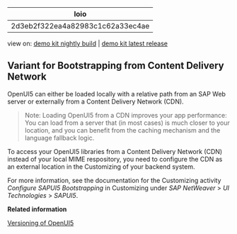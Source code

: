 <!-- loio2d3eb2f322ea4a82983c1c62a33ec4ae -->

| loio |
| -----|
| 2d3eb2f322ea4a82983c1c62a33ec4ae |

<div id="loio">

view on: [demo kit nightly build](https://openui5nightly.hana.ondemand.com/#/topic/2d3eb2f322ea4a82983c1c62a33ec4ae) | [demo kit latest release](https://openui5.hana.ondemand.com/#/topic/2d3eb2f322ea4a82983c1c62a33ec4ae)</div>

## Variant for Bootstrapping from Content Delivery Network

OpenUI5 can either be loaded locally with a relative path from an SAP Web server or externally from a Content Delivery Network \(CDN\).

> Note:
> Loading OpenUI5 from a CDN improves your app performance: You can load from a server that \(in most cases\) is much closer to your location, and you can benefit from the caching mechanism and the language fallback logic.
> 
> 

To access your OpenUI5 libraries from a Content Delivery Network \(CDN\) instead of your local MIME respository, you need to configure the CDN as an external location in the Customizing of your backend system.

For more information, see the documentation for the Customizing activity *Configure SAPUI5 Bootstrapping* in Customizing under *SAP NetWeaver* \> *UI Technologies* \> *SAPUI5*.

**Related information**  


[Versioning of OpenUI5](Versioning_of_OpenUI5_91f0214.md)

